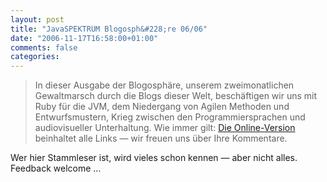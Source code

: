 ```yaml
---
layout: post
title: "JavaSPEKTRUM Blogosph&#228;re 06/06"
date: "2006-11-17T16:58:00+01:00"
comments: false
categories: 
---
```


<blockquote>
<p>In dieser Ausgabe der Blogosph&#228;re, unserem zweimonatlichen Gewaltmarsch durch die Blogs dieser Welt, besch&#228;ftigen wir uns mit Ruby f&#252;r die JVM, dem Niedergang von Agilen Methoden und Entwurfsmustern, Krieg zwischen den Programmiersprachen und audiovisueller Unterhaltung. Wie immer gilt: <a href="http://www.sigs.de/blog/js/?p=24">Die Online-Version</a> beinhaltet alle Links &#8212; wir freuen uns &#252;ber Ihre Kommentare.</p>
</blockquote>

<p>Wer hier Stammleser ist, wird vieles schon kennen &#8212; aber nicht alles. Feedback welcome &#8230;</p>


